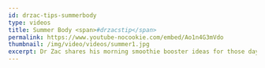 ```yaml
---
id: drzac-tips-summerbody
type: videos
title: Summer Body <span>#drzacstip</span>
permalink: https://www.youtube-nocookie.com/embed/Ao1n4G3mVdo
thumbnail: /img/video/videos/summer1.jpg
excerpt: Dr Zac shares his morning smoothie booster ideas for those days when you’re too rushed to think about breakfast.
---
```

